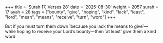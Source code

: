 +++
title = 'Surah 17, Verses 28'
date = '2025-08-30'
weight = 2057
surah = 17
ayah = 28
tags = ["bounty", "give", "hoping", "kind", "lack", "least", "lord", "mean", "means", "receive", "turn", "word"]
+++

But if you must turn them down ˹because you lack the means to give˺—while hoping to receive your Lord’s bounty—then ˹at least˺ give them a kind word.